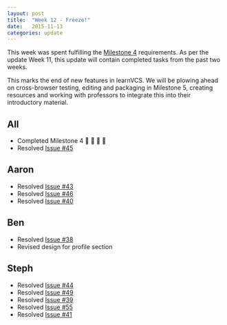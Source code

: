 ```yaml
---
layout: post
title:  "Week 12 - Freeze!"
date:   2015-11-13
categories: update
---
```


This week was spent fulfilling the [Milestone 4](https://github.com/gitrit/pending/wiki/Project-Roadmap) requirements. As per the update Week 11, this update will contain completed tasks from the past two weeks.

This marks the end of new features in learnVCS. We will be plowing ahead on cross-browser testing, editing and packaging in Milestone 5, creating resources and working with professors to integrate this into their introductory material. 

## All
* Completed Milestone 4 :confetti_ball: :confetti_ball: :confetti_ball: :confetti_ball:
* Resolved [Issue #45](https://github.com/learnVCS/learnVCS/issues/45)

## Aaron
* Resolved [Issue #43](https://github.com/learnVCS/learnVCS/issues/43)
* Resolved [Issue #46](https://github.com/learnVCS/learnVCS/issues/46)
* Resolved [Issue #40](https://github.com/learnVCS/learnVCS/issues/40)

## Ben
* Resolved [Issue #38](https://github.com/learnVCS/learnVCS/issues/38)
* Revised design for profile section

## Steph
* Resolved [Issue #44](https://github.com/learnVCS/learnVCS/issues/44)
* Resolved [Issue #49](https://github.com/learnVCS/learnVCS/issues/49)
* Resolved [Issue #39](https://github.com/learnVCS/learnVCS/issues/39)
* Resolved [Issue #55](https://github.com/learnVCS/learnVCS/issues/55)
* Resolved [Issue #41](https://github.com/learnVCS/learnVCS/issues/41)








